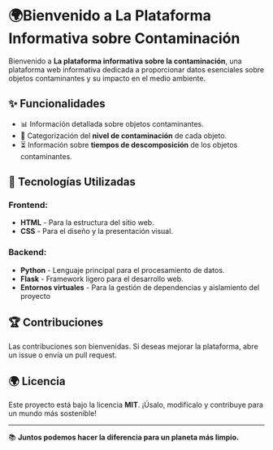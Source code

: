 # 🌍Bienvenido a La Plataforma Informativa sobre Contaminación

Bienvenido a **La plataforma informativa sobre la contaminación**, una plataforma web informativa dedicada a proporcionar datos esenciales sobre objetos contaminantes y su impacto en el medio ambiente.

## ✨ Funcionalidades

- 📊 Información detallada sobre objetos contaminantes.
- 🌟 Categorización del **nivel de contaminación** de cada objeto.
- ⏳ Información sobre **tiempos de descomposición** de los objetos contaminantes.

## 💪 Tecnologías Utilizadas

### Frontend:

- **HTML** - Para la estructura del sitio web.
- **CSS** - Para el diseño y la presentación visual.

### Backend:

- **Python** - Lenguaje principal para el procesamiento de datos.
- **Flask** - Framework ligero para el desarrollo web.
- **Entornos virtuales** - Para la gestión de dependencias y aislamiento del proyecto

## 🏆 Contribuciones

Las contribuciones son bienvenidas. Si deseas mejorar la plataforma, abre un issue o envía un pull request.

## 🌍 Licencia

Este proyecto está bajo la licencia **MIT**. ¡Úsalo, modifícalo y contribuye para un mundo más sostenible!

---

📚 **Juntos podemos hacer la diferencia para un planeta más limpio.**



